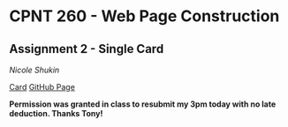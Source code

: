 # CPNT 260 - Web Page Construction

## Assignment 2 - Single Card

*Nicole Shukin*

[Card](https://l1ch3n.github.io/single-card-repo/)
[GitHub Page](https://github.com/l1ch3n/single-card-repo.git)

**Permission was granted in class to resubmit my 3pm today with no late deduction. Thanks Tony!**
